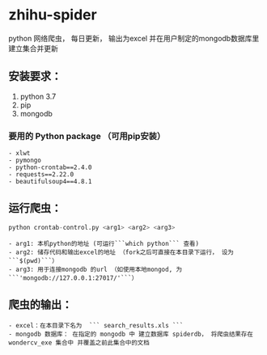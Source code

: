 # zhihu-spider

python 网络爬虫， 每日更新， 输出为excel 并在用户制定的mongodb数据库里建立集合并更新

## 安装要求：
1. python 3.7
2. pip
3. mongodb

### 要用的 Python package （可用pip安装）
```
- xlwt
- pymongo 
- python-crontab==2.4.0
- requests==2.22.0
- beautifulsoup4==4.8.1
```
## 运行爬虫：
>
```python
python crontab-control.py <arg1> <arg2> <arg3>
```
>> 
```
- arg1: 本机python的地址 (可运行```which python``` 查看)
- arg2: 储存代码和输出excel的地址 （fork之后可直接在本目录下运行， 设为```$(pwd)```） 
- arg3: 用于连接mongodb 的url （如使用本地mongod, 为 ```'mongodb://127.0.0.1:27017/'```）
```
 
## 爬虫的输出：
```
- excel：在本目录下名为  ``` search_results.xls ```
- mongodb 数据库： 在指定的 mongodb 中 建立数据库 spiderdb， 将爬虫结果存在 wondercv_exe 集合中 并覆盖之前此集合中的文档
```
